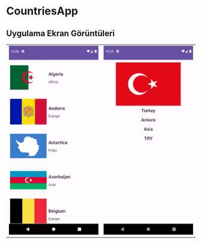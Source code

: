 # CountriesApp

## Uygulama Ekran Görüntüleri
| | |
|:-------------------------:|:-------------------------:|
|<img width="1604" alt="1" src="./app/src/main/java/com/example/mycountryapp/assets/home-page.png">   |  <img width="1604" alt="2" src="./app/src/main/java/com/example/mycountryapp/assets/country-detail.png">|
